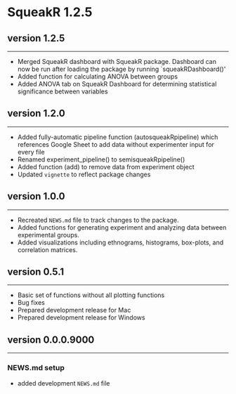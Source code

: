 # SqueakR 1.2.5

## version 1.2.5

---

* Merged SqueakR dashboard with SqueakR package. Dashboard can now be run after
  loading the package by running `squeakRDashboard()'
* Added function for calculating ANOVA between groups
* Added ANOVA tab on SqueakR Dashboard for determining statistical significance
  between variables

## version 1.2.0

---

* Added fully-automatic pipeline function (autosqueakRpipeline) which references
  Google Sheet to add data without experimenter input for every file
* Renamed experiment_pipeline() to semisqueakRpipeline()
* Added function (add) to remove data from experiment object
* Updated `vignette` to reflect package changes

## version 1.0.0

---

* Recreated `NEWS.md` file to track changes to the package.
* Added functions for generating experiment and analyzing data between experimental groups.
* Added visualizations including ethnograms, histograms, box-plots, and correlation matrices.

## version 0.5.1

---

- Basic set of functions without all plotting functions
- Bug fixes
- Prepared development release for Mac
- Prepared development release for Windows


## version 0.0.0.9000

---

### NEWS.md setup

- added development `NEWS.md` file
